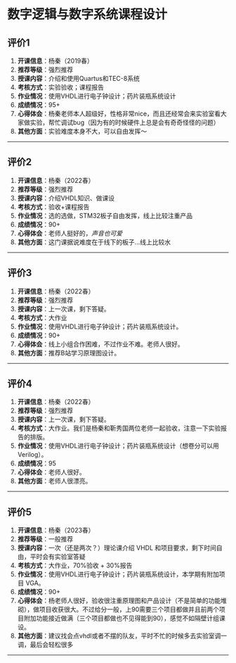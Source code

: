 # 数字逻辑与数字系统课程设计


## 评价1

1. **开课信息**：杨秦（2019春）
2. **推荐等级**：强烈推荐
3. **授课内容**：介绍和使用Quartus和TEC-8系统
4. **考核方式**：实验验收；课程报告
5. **作业情况**：使用VHDL进行电子钟设计；药片装瓶系统设计
6. **成绩情况**：95+
7. **心得体会**：杨秦老师本人超级好，性格非常nice，而且还经常会来实验室看大家做实验，帮忙调试bug（因为有的时候硬件上总是会有奇奇怪怪的问题）
8. **其他方面**：实验难度本身不大，可以自由发挥～

---

## 评价2

1. **开课信息**：杨秦（2022春）
2. **推荐等级**：强烈推荐
3. **授课内容**：介绍VHDL知识、做课设
4. **考核方式**：验收+课程报告
5. **作业情况**：选的选做，STM32板子自由发挥，线上比较注重产品
6. **成绩情况**：90+
7. **心得体会**：老师人挺好的，*声音也可爱*
8. **其他方面**：这门课据说难度在于线下的板子…线上比较水

---

## 评价3

1. **开课信息**：杨秦（2022春）
2. **推荐等级**：强烈推荐
3. **授课内容**：上一次课，剩下答疑。
4. **考核方式**：大作业
5. **作业情况**：使用VHDL进行电子钟设计；药片装瓶系统设计。
6. **成绩情况**：90+
7. **心得体会**：线上小组合作困难，不过作业不难。老师人很好。
8. **其他方面**：推荐B站学习原理图设计。

---

## 评价4

1. **开课信息**：杨秦（2022春）
2. **推荐等级**：强烈推荐
3. **授课内容**：上一次课，剩下答疑。
4. **考核方式**：大作业。我们是杨秦和靳秀国两位老师一起验收，注意一下实验报告的排版。
5. **作业情况**：使用VHDL进行电子钟设计；药片装瓶系统设计（想卷分可以用Verilog）。
6. **成绩情况**：95
7. **心得体会**：老师人很好。
8. **其他方面**：老师人很漂亮。

---

## 评价5

1. **开课信息**：杨秦（2023春）
2. **推荐等级**：一般推荐
3. **授课内容**：一次（还是两次？）理论课介绍 VHDL 和项目要求，剩下时间自由，平时会有实验室答疑
4. **考核方式**：大作业，70%验收 + 30%报告
5. **作业情况**：使用VHDL进行电子钟设计；药片装瓶系统设计，本学期有附加项目 VGA。
6. **成绩情况**：90+
7. **心得体会**：杨老师人很好，验收很注重原理图和产品设计（不是简单的功能堆砌），做项目收获很大。不过给分一般，上90需要三个项目都做并且前两个项目附加功能接近做满（三个项目都做也不见得能到90），感觉不如隔壁计组课设。
8. **其他方面**：建议找会点vhdl或者不摆的队友，平时不忙的时候多去实验室调一调，最后会轻松很多

---
